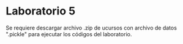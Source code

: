 # Laboratorio 5

Se requiere descargar archivo .zip de ucursos con archivo de datos ".pickle" para ejecutar los códigos del laboratorio.